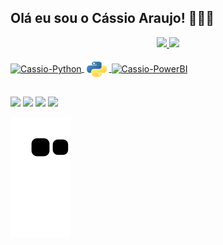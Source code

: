 ## Olá eu sou o Cássio Araujo! 👨🏽‍💻
<div align="center">
  <a href="https://github.com/araujocassio">
  <img height="180em" src="https://github-readme-stats.vercel.app/api?username=araujocassio&show_icons=true&theme=dark&include_all_commits=true&count_private=true"/>
  <img height="180em" src="https://github-readme-stats.vercel.app/api/top-langs/?username=araujocassio&layout=compact&langs_count=7&theme=dark"/>
</div>
<div style="display: inline_block"><br>
  
  <img align="center" alt="Cassio-Python" height="30" width="40" src="https://cdn.jsdelivr.net/gh/devicons/devicon/icons/mysql/mysql-original.svg">
  <img align="center" alt="Cassio-Python" height="30" width="40" src="https://raw.githubusercontent.com/devicons/devicon/master/icons/python/python-original.svg">
  <img align="center" alt="Cassio-PowerBI" height="30" width="40" src="https://github.com/microsoft/PowerBI-Icons/blob/main/SVG/Power-BI.svg">
</div>
  
  ##
 
<div> 
 <a href="https://www.instagram.com/cassiio_araujo/" target="_blank"><img src="https://img.shields.io/badge/-Instagram-%23E4405F?style=for-the-badge&logo=instagram&logoColor=white" target="_blank"></a>
 <a href="https://t.me/engenheirocassiio" target="_blank"><img src="https://img.shields.io/badge/Telegram-2CA5E0?style=for-the-badge&logo=telegram&logoColor=white" target="_blank"></a>
 <a href = "mailto:eng.cassio@outlook.com"><img src="https://img.shields.io/badge/Outlook-0078D4?style=for-the-badge&logo=microsoft-outlook&logoColor=white" target="_blank"></a>
 <a href="https://www.linkedin.com/in/c%C3%A1ssio-araujo-46b506170/" target="_blank"><img src="https://img.shields.io/badge/-LinkedIn-%230077B5?style=for-the-badge&logo=linkedin&logoColor=white" target="_blank"></a> 
 
 ![Snake animation](https://github.com/rafaballerini/rafaballerini/blob/output/github-contribution-grid-snake.svg)
 
</div>
